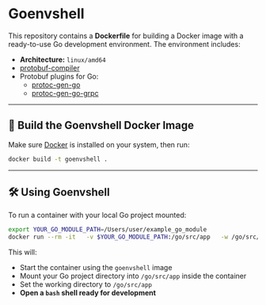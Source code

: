 # Goenvshell

This repository contains a **Dockerfile** for building a Docker image with a ready-to-use Go development environment.
The environment includes:  

- **Architecture:** `linux/amd64`
- [protobuf-compiler](https://protobuf.dev/installation/)
- Protobuf plugins for Go:
  - [protoc-gen-go](https://pkg.go.dev/google.golang.org/protobuf/cmd/protoc-gen-go)
  - [protoc-gen-go-grpc](https://pkg.go.dev/google.golang.org/grpc/cmd/protoc-gen-go-grpc)

---

## 🚀 Build the Goenvshell Docker Image

Make sure [Docker](https://docs.docker.com/get-docker/) is installed on your system, then run:

```bash
docker build -t goenvshell .
```

---

## 🛠 Using Goenvshell

To run a container with your local Go project mounted:

```bash
export YOUR_GO_MODULE_PATH=/Users/user/example_go_module
docker run --rm -it   -v $YOUR_GO_MODULE_PATH:/go/src/app   -w /go/src/app   goenvshell bash
```

This will:

- Start the container using the `goenvshell` image
- Mount your Go project directory into `/go/src/app` inside the container
- Set the working directory to `/go/src/app`
- **Open a `bash` shell ready for development**

